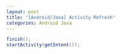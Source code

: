 ```yaml
---
layout: post
title: "[Android/Java] Activity Refresh"
categories: Android Java
---
```


```java
finish();
startActivity(getIntent());
```
